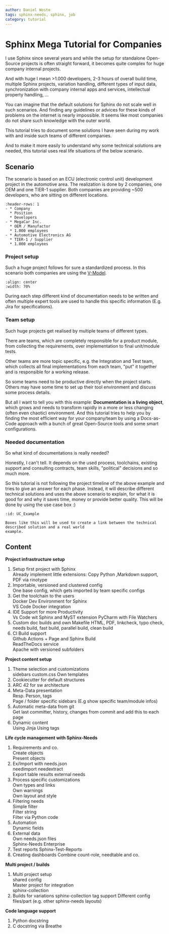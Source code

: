 ```yaml
---
author: Daniel Woste
tags: sphinx-needs, sphinx, job
category: tutorial
---
```


# Sphinx Mega Tutorial for Companies

I use Sphinx since several years and while the setup for standalone Open-Source projects
is often straight forward, it becomes quite complex for huge company internal projects.

And with huge I mean >1.000 developers, 2-3 hours of overall build time, multiple Sphinx 
projects, variation handling, different types of input data, synchronization with company
internal apps and services, intellectual property handling, ...

You can imagine that the default solutions for Sphinx do not scale well in such scenarios.
And finding any guidelines or advices for these kinds of problems on the internet is nearly
impossible. It seems like most companies do not share such knowledge with the outer world.

This tutorial tries to document some solutions I have seen during my work with and inside
such teams of different companies.

And to make it more easily to understand why some technical solutions are needed,
this tutorial uses real life situations of the below scenario.

## Scenario
The scenario is based on an ECU (electronic control unit) development project in the
automotive area. The realization is done by 2 companies, one OEM and one TIER-1 supplier.
Both companies are providing ~500 developers, who are sitting on different locations.

```{list-table}
:header-rows: 1
- * Company
  * Position
  * Developers
- * MegaCar Inc.
  * OEM / Manufactor
  * 1.000 employees 
- * Automotive Electronics AG
  * TIER-1 / Supplier
  * 1.000 employees
```

### Project setup
Such a huge project follows for sure a standardized process. In this scenario 
both companies are using the [V-Model](https://en.wikipedia.org/wiki/V-Model_(software_development)).

```{figure} _images/v-model2.svg
:align: center
:width: 70%
```

During each step different kind of documentation needs to be written and often multiple expert tools 
are used to handle this specific information (E.g. Jira for specifications).

### Team setup
Such huge projects get realised by multiple teams of different types. 

There are teams, which are completely responsible for
a product module, from collecting the requirements, over implementation to final unit/module tests.

Other teams are more topic specific, e.g. the Integration and Test team, which collects all final 
implementations from each team, "put" it together and is responsible for a working release.

So some teams need to be productive directly when the project starts.
Others may have some time to set up their tool environment and discuss some process details.

But all I want to tell you with this example: **Documentation is a living object**, which grows 
and needs to transform rapidly in a more or less changing (often even chaotic) environment.
And this tutorial tries to help you by finding the most efficient way for your company/team
by using a Docs-as-Code approach with a bunch of great Open-Source tools and some smart
configurations.

### Needed documentation
So what kind of documentations is really needed?

Honestly, I can't tell. It depends on the used process, toolchains, existing support and 
consulting contracts, team skills, "political" decisions and so much more.

So this tutorial is not following the project timeline of the above example and tries to give an
answer for each phase. Instead, it will describe different technical solutions and uses the above scenario
to explain, for what it is good for and why it saves time, money or provide better quality.
This will be done by using the use case box :)

```{uc} Use case example
:id: UC_Example

Boxes like this will be used to create a link between the technical described solution and a real world
example.
```

## Content

**Project infrastructure setup** 

1. Setup first project with Sphinx  
Already implement little extensions: Copy Python ,Markdown support, PDF via rinotype
2. Importable, versioned and clustered config  
One base config, which gets imported by team specific configs
3. Get the toolchain to the users  
Docker Dev Environment for Sphinx  
VS Code Docker integration
4. IDE Support for more Productivity  
Vs Code wit Sphinx and MyST extension
PyCharm with File Watchers
5. Custom doc builds and own Makefile
HTML, PDF, linkcheck, typo check, needs build, fast build, parallel build, clean build
6. CI Build support  
Github Actions + Page and Sphinx Build  
ReadTheDocs service  
Apache with versioned subfolders

**Project content setup**

1. Theme selection and customizations  
sidebars
custom.css
Own templates
2. Cookiecutter for default structures
3. ARC 42 for sw architecture
4. Meta-Data presentation  
Resp. Person, tags  
Page / folder specific sidebars (E.g show specific team/module infos)
5. Automatic meta-data from git  
Get last committer, history, changes from commit and add this to each page
6. Dynamic content  
Using Jinja
Using tags

**Life cycle management with Sphinx-Needs**
1. Requirements and co.  
Create objects  
Present objects
2. Ex/Import with needs.json  
needimport
needextract  
Export table results
external needs
3. Process specific customizations  
Own types and links  
Own warnings  
Own layout and style
4. Filtering needs  
Simple filter  
Filter string  
Filter via Python code
5. Automation  
Dynamic fields
6. External data  
Own needs.json files  
Sphinx-Needs Enterprise
7. Test reports
Sphinx-Test-Reports
8. Creating dashboards
Combine count-role, needtable and co.

**Multi project / builds**
1. Multi project setup  
shared config  
Master project for integration  
sphinx-collection
2. Builds for variations
sphinx-collection tag support
Different config files/part (e.g. other sphinx-needs layouts)

**Code language support**
1. Python docstring
2. C docstring via Breathe
